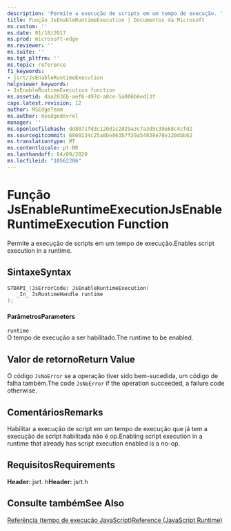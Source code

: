 ```yaml
---
description: 'Permite a execução de scripts em um tempo de execução. '
title: Função JsEnableRuntimeExecution | Documentos da Microsoft
ms.custom: ''
ms.date: 01/18/2017
ms.prod: microsoft-edge
ms.reviewer: ''
ms.suite: ''
ms.tgt_pltfrm: ''
ms.topic: reference
f1_keywords:
- jsrt/JsEnableRuntimeExecution
helpviewer_keywords:
- JsEnableRuntimeExecution function
ms.assetid: daa2036b-aef6-497d-a8ce-5a006b6ed13f
caps.latest.revision: 12
author: MSEdgeTeam
ms.author: msedgedevrel
manager: ''
ms.openlocfilehash: dd8071fd3c120d1c2029a3c7a3d9c39e68c4cfd2
ms.sourcegitcommit: 6860234c25a8be863b7f29a54838e78e120dbb62
ms.translationtype: MT
ms.contentlocale: pt-BR
ms.lasthandoff: 04/09/2020
ms.locfileid: "10562206"
---
```

# <span data-ttu-id="720c3-103">Função JsEnableRuntimeExecution</span><span class="sxs-lookup"><span data-stu-id="720c3-103">JsEnableRuntimeExecution Function</span></span>
<span data-ttu-id="720c3-104">Permite a execução de scripts em um tempo de execução.</span><span class="sxs-lookup"><span data-stu-id="720c3-104">Enables script execution in a runtime.</span></span>  
  
## <span data-ttu-id="720c3-105">Sintaxe</span><span class="sxs-lookup"><span data-stu-id="720c3-105">Syntax</span></span>  
  
```cpp  
STDAPI_(JsErrorCode) JsEnableRuntimeExecution(  
   _In_ JsRuntimeHandle runtime  
);  
```  
  
#### <span data-ttu-id="720c3-106">Parâmetros</span><span class="sxs-lookup"><span data-stu-id="720c3-106">Parameters</span></span>  
 `runtime`  
 <span data-ttu-id="720c3-107">O tempo de execução a ser habilitado.</span><span class="sxs-lookup"><span data-stu-id="720c3-107">The runtime to be enabled.</span></span>  
  
## <span data-ttu-id="720c3-108">Valor de retorno</span><span class="sxs-lookup"><span data-stu-id="720c3-108">Return Value</span></span>  
 <span data-ttu-id="720c3-109">O código `JsNoError` se a operação tiver sido bem-sucedida, um código de falha também.</span><span class="sxs-lookup"><span data-stu-id="720c3-109">The code `JsNoError` if the operation succeeded, a failure code otherwise.</span></span>  
  
## <span data-ttu-id="720c3-110">Comentários</span><span class="sxs-lookup"><span data-stu-id="720c3-110">Remarks</span></span>  
 <span data-ttu-id="720c3-111">Habilitar a execução de script em um tempo de execução que já tem a execução de script habilitada não é op.</span><span class="sxs-lookup"><span data-stu-id="720c3-111">Enabling script execution in a runtime that already has script execution enabled is a no-op.</span></span>  
  
## <span data-ttu-id="720c3-112">Requisitos</span><span class="sxs-lookup"><span data-stu-id="720c3-112">Requirements</span></span>  
 <span data-ttu-id="720c3-113">**Header:** jsrt. h</span><span class="sxs-lookup"><span data-stu-id="720c3-113">**Header:** jsrt.h</span></span>  
  
## <span data-ttu-id="720c3-114">Consulte também</span><span class="sxs-lookup"><span data-stu-id="720c3-114">See Also</span></span>  
 [<span data-ttu-id="720c3-115">Referência (tempo de execução JavaScript)</span><span class="sxs-lookup"><span data-stu-id="720c3-115">Reference (JavaScript Runtime)</span></span>](../chakra-hosting/reference-javascript-runtime.md)
